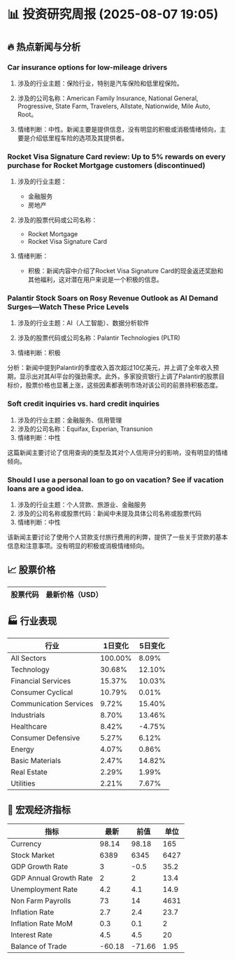 # 📊 投资研究周报 (2025-08-07 19:05)

## 🔥 热点新闻与分析
### Car insurance options for low-mileage drivers
1) 涉及的行业主题：保险行业，特别是汽车保险和低里程保险。

2) 涉及的公司名称：American Family Insurance, National General, Progressive, State Farm, Travelers, Allstate, Nationwide, Mile Auto, Root。

3) 情绪判断：中性。新闻主要是提供信息，没有明显的积极或消极情绪倾向，主要是介绍低里程车险的选项及其提供者。

### Rocket Visa Signature Card review: Up to 5% rewards on every purchase for Rocket Mortgage customers (discontinued)
1) 涉及的行业主题：
   - 金融服务
   - 房地产

2) 涉及的股票代码或公司名称：
   - Rocket Mortgage
   - Rocket Visa Signature Card

3) 情绪判断：
   - 积极：新闻内容中介绍了Rocket Visa Signature Card的现金返还奖励和其他福利，这对潜在用户来说是一个积极的信息。

### Palantir Stock Soars on Rosy Revenue Outlook as AI Demand Surges—Watch These Price Levels
1) 涉及的行业主题：AI（人工智能）、数据分析软件

2) 涉及的股票代码或公司名称：Palantir Technologies (PLTR)

3) 情绪判断：积极

分析：新闻中提到Palantir的季度收入首次超过10亿美元，并上调了全年收入预期，显示出对其AI平台的强劲需求。此外，多家投资银行上调了Palantir的股票目标价，股票价格也显著上涨，这些因素都表明市场对该公司的前景持积极态度。

### Soft credit inquiries vs. hard credit inquiries
1) 涉及的行业主题：金融服务、信用管理
2) 涉及的公司名称：Equifax, Experian, Transunion
3) 情绪判断：中性

这篇新闻主要讨论了信用查询的类型及其对个人信用评分的影响，没有明显的情绪倾向。

### Should I use a personal loan to go on vacation? See if vacation loans are a good idea.
1) 涉及的行业主题：个人贷款、旅游业、金融服务
2) 涉及的公司名称或股票代码：新闻中未提及具体公司名称或股票代码
3) 情绪判断：中性

该新闻主要讨论了使用个人贷款支付旅行费用的利弊，提供了一些关于贷款的基本信息和注意事项。没有明显的积极或消极情绪倾向。

## 📈 股票价格

| 股票代码 | 最新价格（USD） |
|---|---|

## 🏭 行业表现

| 行业 | 1日变化 | 5日变化 |
|---|---|---|
| All Sectors | 100.00% | 8.09% |
| Technology | 30.68% | 12.10% |
| Financial Services | 15.37% | 10.03% |
| Consumer Cyclical | 10.79% | 0.01% |
| Communication Services | 9.72% | 15.40% |
| Industrials | 8.70% | 13.46% |
| Healthcare | 8.42% | -4.75% |
| Consumer Defensive | 5.27% | 6.12% |
| Energy | 4.07% | 0.86% |
| Basic Materials | 2.47% | 14.82% |
| Real Estate | 2.29% | 1.99% |
| Utilities | 2.21% | 7.67% |

## 🧮 宏观经济指标

| 指标 | 最新 | 前值 | 单位 |
|---|---|---|---|
| Currency | 98.14 | 98.18 | 165 |
| Stock Market | 6389 | 6345 | 6427 |
| GDP Growth Rate | 3 | -0.5 | 35.2 |
| GDP Annual Growth Rate | 2 | 2 | 13.4 |
| Unemployment Rate | 4.2 | 4.1 | 14.9 |
| Non Farm Payrolls | 73 | 14 | 4631 |
| Inflation Rate | 2.7 | 2.4 | 23.7 |
| Inflation Rate MoM | 0.3 | 0.1 | 2 |
| Interest Rate | 4.5 | 4.5 | 20 |
| Balance of Trade | -60.18 | -71.66 | 1.95 |
